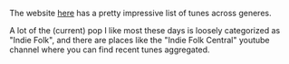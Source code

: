 The website
[here](https://www.goldstandardsonglist.com/Pages_Sort_1a/Sort_1a_Blues.htm)
has a pretty impressive list of tunes across generes.

A lot of the (current) pop I like most these days is loosely
categorized as "Indie Folk", and there are places like the "Indie
Folk Central" youtube channel where you can find recent tunes
aggregated.
